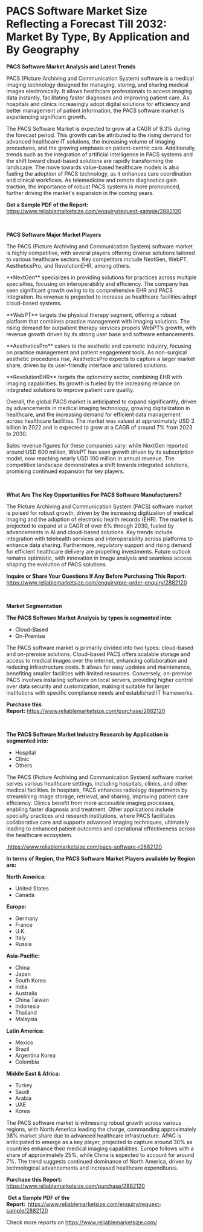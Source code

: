 <p><h1>PACS Software Market Size Reflecting a Forecast Till 2032: Market By Type, By Application and By Geography</h1></p><p><strong>PACS Software Market Analysis and Latest Trends</strong></p>
<p><p>PACS (Picture Archiving and Communication System) software is a medical imaging technology designed for managing, storing, and sharing medical images electronically. It allows healthcare professionals to access imaging data instantly, facilitating faster diagnoses and improving patient care. As hospitals and clinics increasingly adopt digital solutions for efficiency and better management of patient information, the PACS software market is experiencing significant growth. </p><p>The PACS Software Market is expected to grow at a CAGR of 9.3% during the forecast period. This growth can be attributed to the rising demand for advanced healthcare IT solutions, the increasing volume of imaging procedures, and the growing emphasis on patient-centric care. Additionally, trends such as the integration of artificial intelligence in PACS systems and the shift toward cloud-based solutions are rapidly transforming the landscape. The move towards value-based healthcare models is also fueling the adoption of PACS technology, as it enhances care coordination and clinical workflows. As telemedicine and remote diagnostics gain traction, the importance of robust PACS systems is more pronounced, further driving the market's expansion in the coming years.</p></p>
<p><strong>Get a Sample PDF of the Report:&nbsp;</strong> <a href="https://www.reliablemarketsize.com/enquiry/request-sample/2882120?utm_campaign=2115&utm_medium=2&utm_source=Github&utm_content=ia&utm_term=12032025&utm_id=pacs-software">https://www.reliablemarketsize.com/enquiry/request-sample/2882120</a></p>
<p>&nbsp;</p>
<p><strong>PACS Software Major Market Players</strong></p>
<p><p>The PACS (Picture Archiving and Communication System) software market is highly competitive, with several players offering diverse solutions tailored to various healthcare sectors. Key competitors include NextGen, WebPT, AestheticsPro, and RevolutionEHR, among others.</p><p>**NextGen** specializes in providing solutions for practices across multiple specialties, focusing on interoperability and efficiency. The company has seen significant growth owing to its comprehensive EHR and PACS integration. Its revenue is projected to increase as healthcare facilities adopt cloud-based systems.</p><p>**WebPT** targets the physical therapy segment, offering a robust platform that combines practice management with imaging solutions. The rising demand for outpatient therapy services propels WebPT’s growth, with revenue growth driven by its strong user base and software enhancements.</p><p>**AestheticsPro** caters to the aesthetic and cosmetic industry, focusing on practice management and patient engagement tools. As non-surgical aesthetic procedures rise, AestheticsPro expects to capture a larger market share, driven by its user-friendly interface and tailored solutions.</p><p>**RevolutionEHR** targets the optometry sector, combining EHR with imaging capabilities. Its growth is fueled by the increasing reliance on integrated solutions to improve patient care quality. </p><p>Overall, the global PACS market is anticipated to expand significantly, driven by advancements in medical imaging technology, growing digitalization in healthcare, and the increasing demand for efficient data management across healthcare facilities. The market was valued at approximately USD 3 billion in 2022 and is expected to grow at a CAGR of around 7% from 2023 to 2030.</p><p>Sales revenue figures for these companies vary; while NextGen reported around USD 600 million, WebPT has seen growth driven by its subscription model, now reaching nearly USD 100 million in annual revenue. The competitive landscape demonstrates a shift towards integrated solutions, promising continued expansion for key players.</p></p>
<p>&nbsp;</p>
<p><strong>What Are The Key Opportunities For PACS Software Manufacturers?</strong></p>
<p><p>The Picture Archiving and Communication System (PACS) software market is poised for robust growth, driven by the increasing digitization of medical imaging and the adoption of electronic health records (EHR). The market is projected to expand at a CAGR of over 6% through 2030, fueled by advancements in AI and cloud-based solutions. Key trends include integration with telehealth services and interoperability across platforms to enhance data sharing. Furthermore, regulatory support and rising demand for efficient healthcare delivery are propelling investments. Future outlook remains optimistic, with innovation in image analysis and seamless access shaping the evolution of PACS solutions.</p></p>
<p><strong>Inquire or Share Your Questions If Any Before Purchasing This Report:</strong> <a href="https://www.reliablemarketsize.com/enquiry/pre-order-enquiry/2882120?utm_campaign=2115&utm_medium=2&utm_source=Github&utm_content=ia&utm_term=12032025&utm_id=pacs-software">https://www.reliablemarketsize.com/enquiry/pre-order-enquiry/2882120</a></p>
<p>&nbsp;</p>
<p><strong>Market Segmentation</strong></p>
<p><strong>The PACS Software Market Analysis by types is segmented into:</strong></p>
<p><ul><li> Cloud-Based</li><li>On-Premise </li></ul></p>
<p><p>The PACS software market is primarily divided into two types: cloud-based and on-premise solutions. Cloud-based PACS offers scalable storage and access to medical images over the internet, enhancing collaboration and reducing infrastructure costs. It allows for easy updates and maintenance, benefiting smaller facilities with limited resources. Conversely, on-premise PACS involves installing software on local servers, providing higher control over data security and customization, making it suitable for larger institutions with specific compliance needs and established IT frameworks.</p></p>
<p><strong>Purchase this Report:&nbsp;</strong><a href="https://www.reliablemarketsize.com/purchase/2882120?utm_campaign=2115&utm_medium=2&utm_source=Github&utm_content=ia&utm_term=12032025&utm_id=pacs-software">https://www.reliablemarketsize.com/purchase/2882120</a></p>
<p>&nbsp;</p>
<p><strong>The PACS Software Market Industry Research by Application is segmented into:</strong></p>
<p><ul><li> Hospital</li><li>Clinic</li><li>Others </li></ul></p>
<p><p>The PACS (Picture Archiving and Communication System) software market serves various healthcare settings, including hospitals, clinics, and other medical facilities. In hospitals, PACS enhances radiology departments by streamlining image storage, retrieval, and sharing, improving patient care efficiency. Clinics benefit from more accessible imaging processes, enabling faster diagnosis and treatment. Other applications include specialty practices and research institutions, where PACS facilitates collaborative care and supports advanced imaging techniques, ultimately leading to enhanced patient outcomes and operational effectiveness across the healthcare ecosystem.</p></p>
<p><a href="https://www.reliablemarketsize.com/pacs-software-r2882120?utm_campaign=2115&utm_medium=2&utm_source=Github&utm_content=ia&utm_term=12032025&utm_id=pacs-software">&nbsp;https://www.reliablemarketsize.com/pacs-software-r2882120</a></p>
<p><strong>In terms of Region, the PACS Software Market Players available by Region are:</strong></p>
<p>
    <p> <strong> North America: </strong>
        <ul>
            <li>United States</li>
            <li>Canada</li>
        </ul>
        </p> 
    <p> <strong> Europe: </strong>
        <ul>
            <li>Germany</li>
            <li>France</li>
            <li>U.K.</li>
            <li>Italy</li>
            <li>Russia</li>
        </ul>
        </p> 
    <p> <strong> Asia-Pacific: </strong>
        <ul>
            <li>China</li>
            <li>Japan</li>
            <li>South Korea</li>
            <li>India</li>
            <li>Australia</li>
            <li>China Taiwan</li>
            <li>Indonesia</li>
            <li>Thailand</li>
            <li>Malaysia</li>
        </ul>
        </p> 
    <p> <strong> Latin America: </strong>
        <ul>
            <li>Mexico</li>
            <li>Brazil</li>
            <li>Argentina Korea</li>
            <li>Colombia</li>
        </ul>
        </p> 
    <p> <strong> Middle East & Africa: </strong>
        <ul>
            <li>Turkey</li>
            <li>Saudi</li>
            <li>Arabia</li>
            <li>UAE</li>
            <li>Korea</li>
        </ul>
    </p>
    </p>
<p><p>The PACS software market is witnessing robust growth across various regions, with North America leading the charge, commanding approximately 38% market share due to advanced healthcare infrastructure. APAC is anticipated to emerge as a key player, projected to capture around 30% as countries enhance their medical imaging capabilities. Europe follows with a share of approximately 25%, while China is expected to account for around 7%. The trend suggests continued dominance of North America, driven by technological advancements and increased healthcare expenditures.</p></p>
<p><strong>Purchase this Report: </strong><a href="https://www.reliablemarketsize.com/purchase/2882120?utm_campaign=2115&utm_medium=2&utm_source=Github&utm_content=ia&utm_term=12032025&utm_id=pacs-software">https://www.reliablemarketsize.com/purchase/2882120</a></p>
<p>&nbsp;<strong>Get a Sample PDF of the Report:&nbsp;&nbsp;</strong><a href="https://www.reliablemarketsize.com/enquiry/request-sample/2882120?utm_campaign=2115&utm_medium=2&utm_source=Github&utm_content=ia&utm_term=12032025&utm_id=pacs-software">https://www.reliablemarketsize.com/enquiry/request-sample/2882120</a></p>
<p><strong></strong></p>
<p>Check more reports on <a href="https://www.reliablemarketsize.com/?utm_campaign=2115&utm_medium=2&utm_source=Github&utm_content=ia&utm_term=12032025&utm_id=pacs-software">https://www.reliablemarketsize.com/</a></p>
